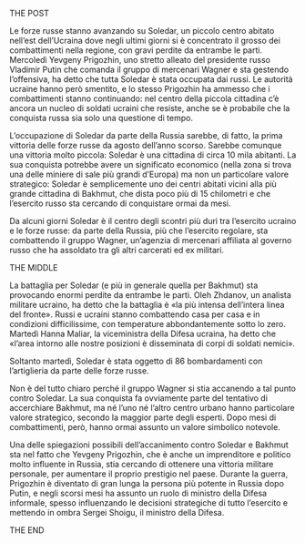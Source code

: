 THE POST

Le forze russe stanno avanzando su Soledar, un piccolo centro abitato nell’est dell’Ucraina dove negli ultimi giorni si è concentrato il grosso dei combattimenti nella regione, con gravi perdite da entrambe le parti. Mercoledì Yevgeny Prigozhin, uno stretto alleato del presidente russo Vladimir Putin che comanda il gruppo di mercenari Wagner e sta gestendo l’offensiva, ha detto che tutta Soledar è stata occupata dai russi. Le autorità ucraine hanno però smentito, e lo stesso Prigozhin ha ammesso che i combattimenti stanno continuando: nel centro della piccola cittadina c’è ancora un nucleo di soldati ucraini che resiste, anche se è probabile che la conquista russa sia solo una questione di tempo.

L’occupazione di Soledar da parte della Russia sarebbe, di fatto, la prima vittoria delle forze russe da agosto dell’anno scorso. Sarebbe comunque una vittoria molto piccola: Soledar è una cittadina di circa 10 mila abitanti. La sua conquista potrebbe avere un significato economico (nella zona si trova una delle miniere di sale più grandi d’Europa) ma non un particolare valore strategico: Soledar è semplicemente uno dei centri abitati vicini alla più grande cittadina di Bakhmut, che dista poco più di 15 chilometri e che l’esercito russo sta cercando di conquistare ormai da mesi.

Da alcuni giorni Soledar è il centro degli scontri più duri tra l’esercito ucraino e le forze russe: da parte della Russia, più che l’esercito regolare, sta combattendo il gruppo Wagner, un’agenzia di mercenari affiliata al governo russo che ha assoldato tra gli altri carcerati ed ex militari.
  
THE MIDDLE 

La battaglia per Soledar (e più in generale quella per Bakhmut) sta provocando enormi perdite da entrambe le parti. Oleh Zhdanov, un analista militare ucraino, ha detto che la battaglia è «la più intensa dell’intera linea del fronte». Russi e ucraini stanno combattendo casa per casa e in condizioni difficilissime, con temperature abbondantemente sotto lo zero. Martedì Hanna Maliar, la viceministra della Difesa ucraina, ha detto che «l’area intorno alle nostre posizioni è disseminata di corpi di soldati nemici».

Soltanto martedì, Soledar è stata oggetto di 86 bombardamenti con l’artiglieria da parte delle forze russe.

Non è del tutto chiaro perché il gruppo Wagner si stia accanendo a tal punto contro Soledar. La sua conquista fa ovviamente parte del tentativo di accerchiare Bakhmut, ma né l’uno né l’altro centro urbano hanno particolare valore strategico, secondo la maggior parte degli esperti. Dopo mesi di combattimenti, però, hanno ormai assunto un valore simbolico notevole.
  
Una delle spiegazioni possibili dell’accanimento contro Soledar e Bakhmut sta nel fatto che Yevgeny Prigozhin, che è anche un imprenditore e politico molto influente in Russia, stia cercando di ottenere una vittoria militare personale, per aumentare il proprio prestigio nel paese. Durante la guerra, Prigozhin è diventato di gran lunga la persona più potente in Russia dopo Putin, e negli scorsi mesi ha assunto un ruolo di ministro della Difesa informale, spesso influenzando le decisioni strategiche di tutto l’esercito e mettendo in ombra Sergei Shoigu, il ministro della Difesa.

THE END